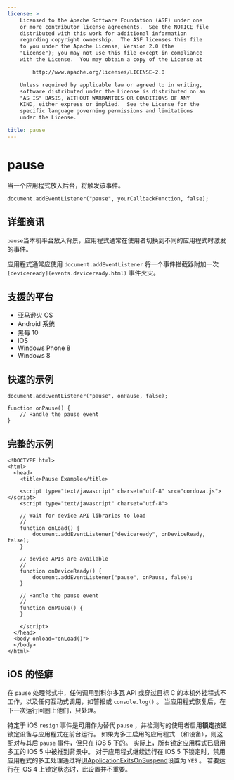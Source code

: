 ```yaml
---
license: >
    Licensed to the Apache Software Foundation (ASF) under one
    or more contributor license agreements.  See the NOTICE file
    distributed with this work for additional information
    regarding copyright ownership.  The ASF licenses this file
    to you under the Apache License, Version 2.0 (the
    "License"); you may not use this file except in compliance
    with the License.  You may obtain a copy of the License at

        http://www.apache.org/licenses/LICENSE-2.0

    Unless required by applicable law or agreed to in writing,
    software distributed under the License is distributed on an
    "AS IS" BASIS, WITHOUT WARRANTIES OR CONDITIONS OF ANY
    KIND, either express or implied.  See the License for the
    specific language governing permissions and limitations
    under the License.

title: pause
---
```


# pause

当一个应用程式放入后台，将触发该事件。

    document.addEventListener("pause", yourCallbackFunction, false);
    

## 详细资讯

`pause`当本机平台放入背景，应用程式通常在使用者切换到不同的应用程式时激发的事件。

应用程式通常应使用 `document.addEventListener` 将一个事件拦截器附加一次 `[deviceready](events.deviceready.html)` 事件火灾。

## 支援的平台

*   亚马逊火 OS
*   Android 系统
*   黑莓 10
*   iOS
*   Windows Phone 8
*   Windows 8

## 快速的示例

    document.addEventListener("pause", onPause, false);
    
    function onPause() {
        // Handle the pause event
    }
    

## 完整的示例

    <!DOCTYPE html>
    <html>
      <head>
        <title>Pause Example</title>
    
        <script type="text/javascript" charset="utf-8" src="cordova.js"></script>
        <script type="text/javascript" charset="utf-8">
    
        // Wait for device API libraries to load
        //
        function onLoad() {
            document.addEventListener("deviceready", onDeviceReady, false);
        }
    
        // device APIs are available
        //
        function onDeviceReady() {
            document.addEventListener("pause", onPause, false);
        }
    
        // Handle the pause event
        //
        function onPause() {
        }
    
        </script>
      </head>
      <body onload="onLoad()">
      </body>
    </html>
    

## iOS 的怪癖

在 `pause` 处理常式中，任何调用到科尔多瓦 API 或穿过目标 C 的本机外挂程式不工作，以及任何互动式调用，如警报或 `console.log()` 。 当应用程式恢复后，在下一次运行回圈上他们，只处理。

特定于 iOS `resign` 事件是可用作为替代 `pause` ，并检测时的使用者启用**锁定**按钮锁定设备与应用程式在前台运行。 如果为多工启用的应用程式 （和设备），则这配对与其后 `pause` 事件，但只在 iOS 5 下的。 实际上，所有锁定应用程式已启用多工的 iOS 5 中被推到背景中。 对于应用程式继续运行在 iOS 5 下锁定时，禁用应用程式的多工处理通过将[UIApplicationExitsOnSuspend][1]设置为 `YES` 。 若要运行在 iOS 4 上锁定状态时，此设置并不重要。

 [1]: http://developer.apple.com/library/ios/#documentation/general/Reference/InfoPlistKeyReference/Articles/iPhoneOSKeys.html